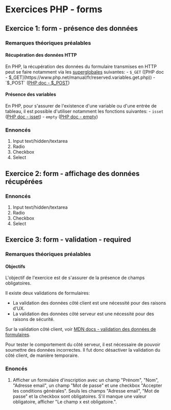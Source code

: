 # Exercices PHP - forms

## Exercice 1: form - présence des données

### Remarques théoriques préalables

#### Récupération des données HTTP

En PHP, la récupération des données du formulaire transmises en HTTP peut se faire notamment via les [superglobales](https://www.php.net/manual/fr/language.variables.superglobals.php) suivantes:
    - `$_GET` ([PHP doc - $_GET](https://www.php.net/manual/fr/reserved.variables.get.php)) 
    - `$_POST` ([PHP doc - $_POST](https://www.php.net/manual/fr/reserved.variables.post.php)) 

#### Présence des variables

En PHP, pour s'assurer de l'existence d'une variable ou d'une entrée de tableau, il est possible d'utiliser notamment les fonctions suivantes:
    - `isset` ([PHP doc - isset](https://www.php.net/manual/fr/function.isset.php)) 
    - `empty` ([PHP doc - empty](https://www.php.net/manual/fr/function.empty.php)) 

### Ennoncés

 1. Input text/hidden/textarea
 2. Radio
 3. Checkbox
 4. Select

## Exercice 2: form - affichage des données récupérées

### Ennoncés

 1. Input text/hidden/textarea
 2. Radio
 3. Checkbox
 4. Select

## Exercice 3: form - validation - required

### Remarques théoriques préalables

#### Objectifs

L'objectif de l'exercice est de s'assurer de la présence de champs obligatoires. 

Il existe deux validations de formulaires:
 - La validation des données côté client est une nécessité pour des raisons d'UX.
 - La validation des données côté serveur est une nécessité pour des raisons de sécurité.

Sur la validation côté client, voir [MDN docs - validation des données de formulaires](https://developer.mozilla.org/fr/docs/Learn/Forms/Form_validation).

Pour tester le comportement du côté serveur, il est nécessaire de pouvoir soumettre des données incorrectes. Il fut donc désactiver la validation du côté client, de manière temporaire. 

### Enoncés

 1. Afficher un formulaire d'inscription avec un champ "Prénom", "Nom", "Adresse email", un champ "Mot de passe" et une checkbox "Accepter les conditions générales". Seuls les champs "Adresse email", "Mot de passe" et la checkbox sont obligatoires. S'il manque une valeur obligatoire, afficher "Le champ x est obligatoire.".

